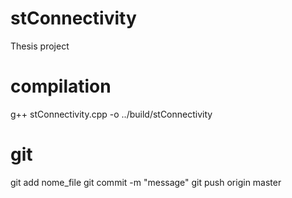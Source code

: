 # stConnectivity
Thesis project


# compilation
g++ stConnectivity.cpp -o ../build/stConnectivity


# git
git add nome_file
git commit -m "message"
git push origin master